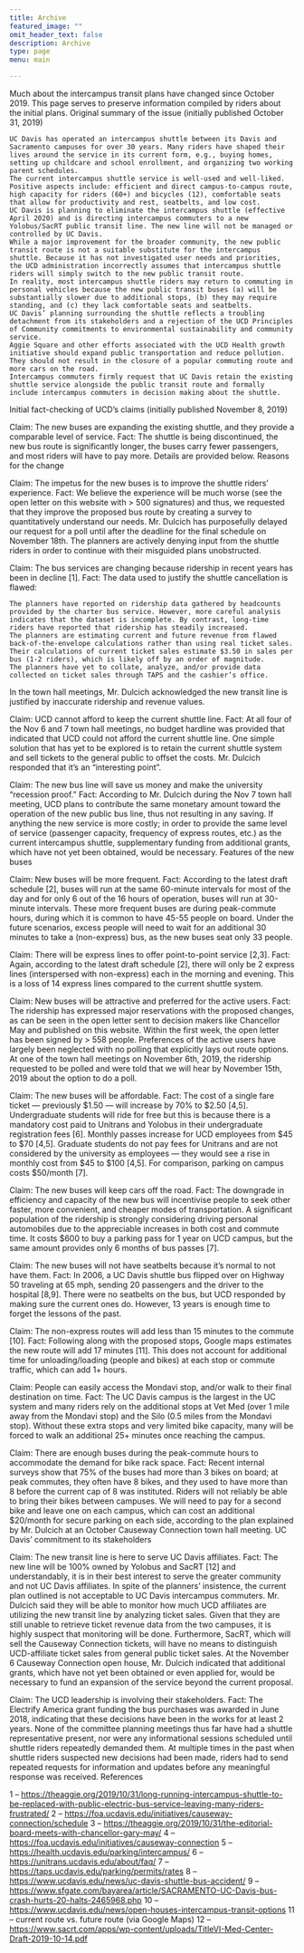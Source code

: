```yaml
---
title: Archive
featured_image: ""
omit_header_text: false
description: Archive
type: page
menu: main

---
```




Much about the intercampus transit plans have changed since October 2019. This page serves to preserve information compiled by riders about the initial plans.
Original summary of the issue (initially published October 31, 2019)

    UC Davis has operated an intercampus shuttle between its Davis and Sacramento campuses for over 30 years. Many riders have shaped their lives around the service in its current form, e.g., buying homes, setting up childcare and school enrollment, and organizing two working parent schedules.
    The current intercampus shuttle service is well-used and well-liked. Positive aspects include: efficient and direct campus-to-campus route, high capacity for riders (60+) and bicycles (12), comfortable seats that allow for productivity and rest, seatbelts, and low cost.
    UC Davis is planning to eliminate the intercampus shuttle (effective April 2020) and is directing intercampus commuters to a new Yolobus/SacRT public transit line. The new line will not be managed or controlled by UC Davis.
    While a major improvement for the broader community, the new public transit route is not a suitable substitute for the intercampus shuttle. Because it has not investigated user needs and priorities, the UCD administration incorrectly assumes that intercampus shuttle riders will simply switch to the new public transit route.
    In reality, most intercampus shuttle riders may return to commuting in personal vehicles because the new public transit buses (a) will be substantially slower due to additional stops, (b) they may require standing, and (c) they lack comfortable seats and seatbelts.
    UC Davis’ planning surrounding the shuttle reflects a troubling detachment from its stakeholders and a rejection of the UCD Principles of Community commitments to environmental sustainability and community service.
    Aggie Square and other efforts associated with the UCD Health growth initiative should expand public transportation and reduce pollution. They should not result in the closure of a popular commuting route and more cars on the road.
    Intercampus commuters firmly request that UC Davis retain the existing shuttle service alongside the public transit route and formally include intercampus commuters in decision making about the shuttle.

Initial fact-checking of UCD’s claims (initially published November 8, 2019)

Claim: The new buses are expanding the existing shuttle, and they provide a comparable level of service.
Fact: The shuttle is being discontinued, the new bus route is significantly longer, the buses carry fewer passengers, and most riders will have to pay more. Details are provided below.
Reasons for the change

Claim: The impetus for the new buses is to improve the shuttle riders’ experience.
Fact: We believe the experience will be much worse (see the open letter on this website with > 500 signatures) and thus, we requested that they improve the proposed bus route by creating a survey to quantitatively understand our needs. Mr. Dulcich has purposefully delayed our request for a poll until after the deadline for the final schedule on November 18th. The planners are actively denying input from the shuttle riders in order to continue with their misguided plans unobstructed.

Claim: The bus services are changing because ridership in recent years has been in decline [1].
Fact: The data used to justify the shuttle cancellation is flawed:

    The planners have reported on ridership data gathered by headcounts provided by the charter bus service. However, more careful analysis indicates that the dataset is incomplete. By contrast, long-time riders have reported that ridership has steadily increased.
    The planners are estimating current and future revenue from flawed back-of-the-envelope calculations rather than using real ticket sales. Their calculations of current ticket sales estimate $3.50 in sales per bus (1-2 riders), which is likely off by an order of magnitude.
    The planners have yet to collate, analyze, and/or provide data collected on ticket sales through TAPS and the cashier’s office.

In the town hall meetings, Mr. Dulcich acknowledged the new transit line is justified by inaccurate ridership and revenue values.

Claim: UCD cannot afford to keep the current shuttle line.
Fact: At all four of the Nov 6 and 7 town hall meetings, no budget hardline was provided that indicated that UCD could not afford the current shuttle line. One simple solution that has yet to be explored is to retain the current shuttle system and sell tickets to the general public to offset the costs. Mr. Dulcich responded that it’s an “interesting point”.

Claim: The new bus line will save us money and make the university “recession proof.”
Fact: According to Mr. Dulcich during the Nov 7 town hall meeting, UCD plans to contribute the same monetary amount toward the operation of the new public bus line, thus not resulting in any saving. If anything the new service is more costly; in order to provide the same level of service (passenger capacity, frequency of express routes, etc.) as the current intercampus shuttle, supplementary funding from additional grants, which have not yet been obtained, would be necessary.
Features of the new buses

Claim: New buses will be more frequent.
Fact: According to the latest draft schedule [2], buses will run at the same 60-minute intervals for most of the day and for only 6 out of the 16 hours of operation, buses will run at 30-minute intervals. These more frequent buses are during peak-commute hours, during which it is common to have 45-55 people on board. Under the future scenarios, excess people will need to wait for an additional 30 minutes to take a (non-express) bus, as the new buses seat only 33 people.

Claim: There will be express lines to offer point-to-point service [2,3].
Fact: Again, according to the latest draft schedule [2], there will only be 2 express lines (interspersed with non-express) each in the morning and evening. This is a loss of 14 express lines compared to the current shuttle system.

Claim: New buses will be attractive and preferred for the active users.
Fact: The ridership has expressed major reservations with the proposed changes, as can be seen in the open letter sent to decision makers like Chancellor May and published on this website. Within the first week, the open letter has been signed by > 558 people. Preferences of the active users have largely been neglected with no polling that explicitly lays out route options. At one of the town hall meetings on November 6th, 2019, the ridership requested to be polled and were told that we will hear by November 15th, 2019 about the option to do a poll.

Claim: The new buses will be affordable.
Fact: The cost of a single fare ticket — previously $1.50 — will increase by 70% to $2.50 [4,5]. Undergraduate students will ride for free but this is because there is a mandatory cost paid to Unitrans and Yolobus in their undergraduate registration fees [6]. Monthly passes increase for UCD employees from $45 to $70 [4,5]. Graduate students do not pay fees for Unitrans and are not considered by the university as employees — they would see a rise in monthly cost from $45 to $100 [4,5]. For comparison, parking on campus costs $50/month [7].

Claim: The new buses will keep cars off the road.
Fact: The downgrade in efficiency and capacity of the new bus will incentivise people to seek other faster, more convenient, and cheaper modes of transportation. A significant population of the ridership is strongly considering driving personal automobiles due to the appreciable increases in both cost and commute time.  It costs $600 to buy a parking pass for 1 year on UCD campus, but the same amount provides only 6 months of bus passes [7].

Claim: The new buses will not have seatbelts because it’s normal to not have them.
Fact: In 2006, a UC Davis shuttle bus flipped over on Highway 50 traveling at 65 mph, sending 20 passengers and the driver to the hospital [8,9]. There were no seatbelts on the bus, but UCD responded by making sure the current ones do. However, 13 years is enough time to forget the lessons of the past.

Claim: The non-express routes will add less than 15 minutes to the commute [10].
Fact: Following along with the proposed stops, Google maps estimates the new route will add 17 minutes [11]. This does not account for additional time for unloading/loading (people and bikes) at each stop or commute traffic, which can add 1+ hours.

Claim: People can easily access the Mondavi stop, and/or walk to their final destination on time.
Fact: The UC Davis campus is the largest in the UC system and many riders rely on the additional stops at Vet Med (over 1 mile away from the Mondavi stop) and the Silo (0.5 miles from the Mondavi stop). Without these extra stops and very limited bike capacity, many will be forced to walk an additional 25+ minutes once reaching the campus.

Claim: There are enough buses during the peak-commute hours to accommodate the demand for bike rack space.
Fact: Recent internal surveys show that 75% of the buses had more than 3 bikes on board; at peak commutes, they often have 8 bikes, and they used to have more than 8 before the current cap of 8 was instituted. Riders will not reliably be able to bring their bikes between campuses. We will need to pay for a second bike and leave one on each campus, which can cost an additional $20/month for secure parking on each side, according to the plan explained by Mr. Dulcich at an October Causeway Connection town hall meeting.
UC Davis’ commitment to its stakeholders

Claim: The new transit line is here to serve UC Davis affiliates.
Fact: The new line will be 100% owned by Yolobus and SacRT [12] and understandably, it is in their best interest to serve the greater community and not UC Davis affiliates. In spite of the planners’ insistence, the current plan outlined is not acceptable to UC Davis intercampus commuters. Mr. Dulcich said they will be able to monitor how much UCD affiliates are utilizing the new transit line by analyzing ticket sales. Given that they are still unable to retrieve ticket revenue data from the two campuses, it is highly suspect that monitoring will be done. Furthermore, SacRT, which will sell the Causeway Connection tickets, will have no means to distinguish UCD-affiliate ticket sales from general public ticket sales. At the November 6 Causeway Connection open house, Mr. Dulcich indicated that additional grants, which have not yet been obtained or even applied for, would be necessary to fund an expansion of the service beyond the current proposal.

Claim: The UCD leadership is involving their stakeholders.
Fact: The Electrify America grant funding the bus purchases was awarded in June 2018, indicating that these decisions have been in the works for at least 2 years. None of the committee planning meetings thus far have had a shuttle representative present, nor were any informational sessions scheduled until shuttle riders repeatedly demanded them. At multiple times in the past when shuttle riders suspected new decisions had been made, riders had to send repeated requests for information and updates before any meaningful response was received.
References

1 – https://theaggie.org/2019/10/31/long-running-intercampus-shuttle-to-be-replaced-with-public-electric-bus-service-leaving-many-riders-frustrated/
2 – https://foa.ucdavis.edu/initiatives/causeway-connection/schedule
3 – https://theaggie.org/2019/10/31/the-editorial-board-meets-with-chancellor-gary-may/
4 – https://foa.ucdavis.edu/initiatives/causeway-connection
5 – https://health.ucdavis.edu/parking/intercampus/
6 – https://unitrans.ucdavis.edu/about/faq/
7 – https://taps.ucdavis.edu/parking/permits/rates
8 – https://www.ucdavis.edu/news/uc-davis-shuttle-bus-accident/
9 – https://www.sfgate.com/bayarea/article/SACRAMENTO-UC-Davis-bus-crash-hurts-20-halts-2465968.php
10 – https://www.ucdavis.edu/news/open-houses-intercampus-transit-options
11 – current route vs. future route (via Google Maps)
12 – https://www.sacrt.com/apps/wp-content/uploads/TitleVI-Med-Center-Draft-2019-10-14.pdf
